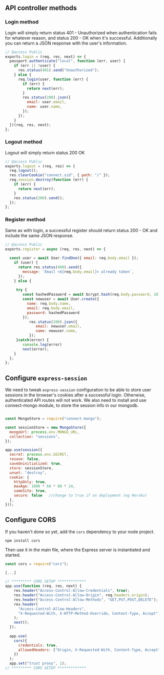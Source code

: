 ## API controller methods

### Login method
Login will simply return status 401 - Unauthorized when authentication fails for whatever reason, and status 200 - OK when it's successful.
Additionally you can return a JSON response with the user's information.

```javascript
// @access Public
exports.login = (req, res, next) => {
  passport.authenticate("local", function (err, user) {
    if (err || !user) {
      res.status(401).send("Unauthorized");
    } else {
      req.login(user, function (err) {
        if (err) {
          return next(err);
        }
        res.status(200).json({
          email: user.email,
          name: user.name,
        });
      });
    }
  })(req, res, next);
};
```

### Logout method

Logout will simply return status 200 OK

```javascript
// @access Public
exports.logout = (req, res) => {
  req.logout();
  res.clearCookie("connect.sid", { path: "/" });
  req.session.destroy(function (err) {
    if (err) {
      return next(err);
    }
    res.status(200).send();
  });
};
```

### Register method

Same as with login, a successful register should return status 200 - OK and include the same JSON response.

```javascript
// @access Public
exports.register = async (req, res, next) => {
  
  const user = await User.findOne({ email: req.body.email });
    if (user) {
      return res.status(400).send({
        message: `Email <${req.body.email}> already taken`,
      });
    } else {
    
     try { 
        const hashedPassword = await bcrypt.hash(req.body.password, 10)
        const newuser = await User.create({
          name: req.body.name,
          email: req.body.email,
          password: hashedPassword
        });
           res.status(200).json({
              email: newuser.email,
              name: newuser.name,
           });
     }catch(error) {
        console.log(error)
        next(error);
    }
  };
};
```

## Configure `express-session`

We need to tweak `express-session` configuration to be able to store user sessions in the browser's cookies after a successful login. Otherwise, authenticated API routes will not work. We also need to install and use connect-mongo module, to store the session info in our mongodb.

```javascript

const MongoStore = require("connect-mongo");

const sessionStore = new MongoStore({
  mongoUrl: process.env.MONGO_URL,
  collection: "sessions",
});

app.use(session({
  secret: process.env.SECRET,
  resave: false,
  saveUninitialized: true,
  store: sessionStore,
  unset: "destroy",
  cookie: {
    httpOnly: true,
    maxAge: 1000 * 60 * 60 * 24,
    sameSite: true,
    secure: false   //change to true if on deployment (eg Heroku)
  },
}));
```

## Configure CORS

If you haven't done so yet, add the `cors` dependency to your node project.

```
npm install cors
```

Then use it in the main file, where the Express server is instantiated and started.

```javascript
const cors = require("cors");

[...]

// ********* CORS SETUP *************
app.use(function (req, res, next) {
    res.header("Access-Control-Allow-Credentials", true);
    res.header("Access-Control-Allow-Origin", req.headers.origin);
    res.header("Access-Control-Allow-Methods", "GET,PUT,POST,DELETE");
    res.header(
      "Access-Control-Allow-Headers",
      "X-Requested-With, X-HTTP-Method-Override, Content-Type, Accept"
    );
    next();
  });
  
  app.use(
    cors({
      credentials: true,
      allowedHeaders: ["Origin, X-Requested-With, Content-Type, Accept"],
    })
  );
  app.set("trust proxy", 1);
// ********* CORS SETUP *************
```